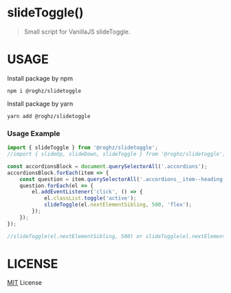 # **slideToggle()**

> Small script for VanillaJS slideToggle.

# **USAGE**

Install package by npm

```npm
npm i @roghz/slidetoggle
```

Install package by yarn

```yarn
yarn add @roghz/slidetoggle
```

### Usage Example

```javascript
import { slideToggle } from '@roghz/slidetoggle';
//import { slideUp, slideDown, slideToggle } from '@roghz/slidetoggle';

const accordionsBlock = document.querySelectorAll('.accordions');
accordionsBlock.forEach(item => {
    const question = item.querySelectorAll('.accordions__item--heading');
    question.forEach(el => {
        el.addEventListener('click', () => {
            el.classList.toggle('active');
            slideToggle(el.nextElementSibling, 500, 'flex');
        });
    });
});

//slideToggle(el.nextElementSibling, 500) or slideToggle(el.nextElementSibling, 500, 'displayMode');

```


# **LICENSE**

[MIT](https://en.wikipedia.org/wiki/MIT_License) License